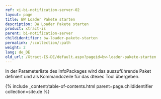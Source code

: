 ```yaml
---
ref: xi-bi-notification-server-02
layout: page
title: BW Loader Pakete starten
description: BW Loader Pakete starten
product: xtract-is
parent: bi-notification-server
childidentifier: bw-loader-pakete-starten
permalink: /:collection/:path
weight: 2
lang: de_DE
old_url: /Xtract-IS-DE/default.aspx?pageid=bw-loader-pakete-starten
---
```

In der Parameterliste des InfoPackages wird das auszuführende Paket definiert und als Kommandozeile für das dtexec Tool übergeben.

{% include _content/table-of-contents.html parent=page.childidentifier collection=site.de %}